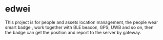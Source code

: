 # edwei
This project is for people and assets location management, the people wear smart badge , work together with BLE beacon, GPS, UWB and so on, then the badge can get the position and report to the server by gateway. 
